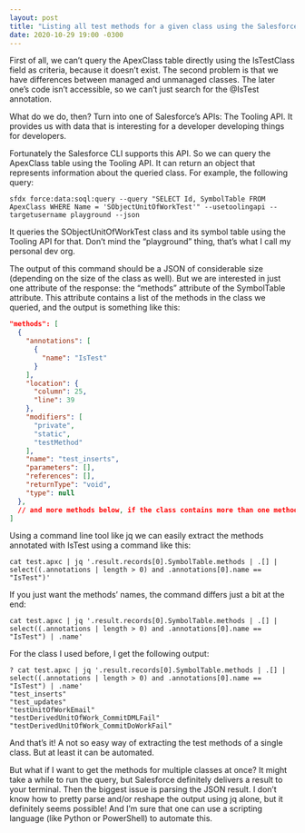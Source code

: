 ```yaml
---
layout: post
title: "Listing all test methods for a given class using the Salesforce CLI and jq"
date: 2020-10-29 19:00 -0300
---
```


First of all, we can’t query the ApexClass table directly using the IsTestClass field as criteria, because it doesn’t exist. The second problem is that we have differences between managed and unmanaged classes. The later one’s code isn’t accessible, so we can’t just search for the @IsTest annotation.

What do we do, then? Turn into one of Salesforce’s APIs: The Tooling API. It provides us with data that is interesting for a developer developing things for developers. 

Fortunately the Salesforce CLI supports this API. So we can query the ApexClass table using the Tooling API. It can return an object that represents information about the queried class. For example, the following query:

`sfdx force:data:soql:query --query "SELECT Id, SymbolTable FROM ApexClass WHERE Name = 'SObjectUnitOfWorkTest'" --usetoolingapi --targetusername playground --json`

It queries the SObjectUnitOfWorkTest class and its symbol table using the Tooling API for that. Don’t mind the “playground” thing, that’s what I call my personal dev org.

The output of this command should be a JSON of considerable size (depending on the size of the class as well). But we are interested in just one attribute of the response: the “methods” attribute of the SymbolTable attribute. This attribute contains a list of the methods in the class we queried, and the output is something like this:

```json
"methods": [
  {
    "annotations": [
      {
        "name": "IsTest"
      }
    ],
    "location": {
      "column": 25,
      "line": 39
    },
    "modifiers": [
      "private",
      "static",
      "testMethod"
    ],
    "name": "test_inserts",
    "parameters": [],
    "references": [],
    "returnType": "void",
    "type": null
  },
  // and more methods below, if the class contains more than one method
]
```

Using a command line tool like jq we can easily extract the methods annotated with IsTest using a command like this:

`cat test.apxc | jq '.result.records[0].SymbolTable.methods | .[] | select((.annotations | length > 0) and .annotations[0].name == "IsTest")'`

If you just want the methods’ names, the command differs just a bit at the end:

`cat test.apxc | jq '.result.records[0].SymbolTable.methods | .[] | select((.annotations | length > 0) and .annotations[0].name == "IsTest") | .name'`

For the class I used before, I get the following output:

```shell
? cat test.apxc | jq '.result.records[0].SymbolTable.methods | .[] | select((.annotations | length > 0) and .annotations[0].name == "IsTest") | .name'
"test_inserts"
"test_updates"
"testUnitOfWorkEmail"
"testDerivedUnitOfWork_CommitDMLFail"
"testDerivedUnitOfWork_CommitDoWorkFail"
```

And that’s it! A not so easy way of extracting the test methods of a single class. But at least it can be automated.

But what if I want to get the methods for multiple classes at once?
It might take a while to run the query, but Salesforce definitely delivers a result to your terminal. Then the biggest issue is parsing the JSON result. I don’t know how to pretty parse and/or reshape the output using jq alone, but it definitely seems possible! And I’m sure that one can use a scripting language (like Python or PowerShell) to automate this.
